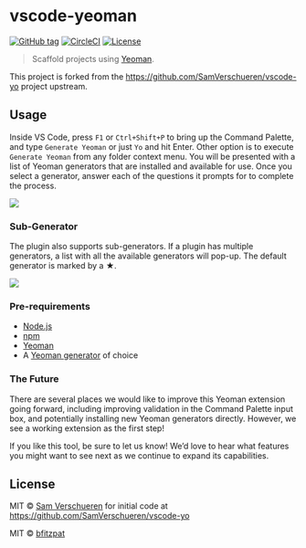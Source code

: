 # vscode-yeoman 
[![GitHub tag](https://img.shields.io/github/tag/camel-tooling/vscode-yeoman.svg?style=plastic)]()
[![CircleCI](https://circleci.com/gh/camel-tooling/vscode-yeoman.svg?style=shield)](https://circleci.com/gh/camel-tooling/vscode-yeoman)
[![License](https://img.shields.io/badge/license-MIT-green.svg)]()

> Scaffold projects using [Yeoman](http://yeoman.io/).

This project is forked from the https://github.com/SamVerschueren/vscode-yo project upstream.

## Usage

Inside VS Code, press  `F1` or `Ctrl+Shift+P` to bring up the Command Palette, and type `Generate Yeoman` or just `Yo` and hit Enter. Other option is to execute `Generate Yeoman` from any folder context menu. You will be presented with a list of Yeoman generators that are installed and available for use. Once you select a generator, answer each of the questions it prompts for to complete the process.

![](https://github.com/bfitzpat/vscode-yo/raw/master/media/yo.gif)

### Sub-Generator

The plugin also supports sub-generators. If a plugin has multiple generators, a list with all the available
generators will pop-up. The default generator is marked by a ★.

![](https://github.com/bfitzpat/vscode-yo/raw/master/media/sub-generator.gif)

### Pre-requirements
* [Node.js](https://nodejs.org)
* [npm](https://www.npmjs.com) 
* [Yeoman](http://yeoman.io)
* A [Yeoman generator](http://yeoman.io/generators/) of choice

### The Future

There are several places we would like to improve this Yeoman extension going forward, including improving validation in the Command Palette input box, and potentially installing new Yeoman generators directly. However, we see a working extension as the first step! 

If you like this tool, be sure to let us know! We’d love to hear what features you might want to see next as we continue to expand its capabilities.

## License

MIT © [Sam Verschueren](http://github.com/SamVerschueren) for initial code at https://github.com/SamVerschueren/vscode-yo

MIT © [bfitzpat](http://github.com/bfitzpat)
